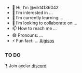 - 👋 Hi, I’m @vikt4136042
- 👀 I’m interested in ...
- 🌱 I’m currently learning ...
- 💞️ I’m looking to collaborate on ...
- 📫 How to reach me ...
- 😄 Pronouns: ...
- ⚡ Fun fact: ...
[Aigisos](https://quest.intract.io/quest/6764267cb4c9cfdac86ec3e7)
<!---
vikt4136042/vikt4136042 is a ✨ special ✨ repository because its `README.md` (this file) appears on your GitHub profile.
You can click the Preview link to take a look at your changes.
--->
### TO DO

❓ Join axelar [discord](https://discord.gg/axelar)
